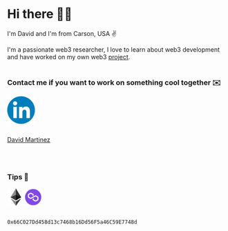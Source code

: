# Hi there 👋🏼

I'm David and I'm from Carson, USA ✌️

I'm a passionate web3 researcher, I love to learn about web3 development and have worked on my own web3 <a href="https://opensea.io/collection/bodokeclb/">project</a>.
<br><br>

### Contact me if you want to work on something cool together ✉️

<a href="https://www.linkedin.com/in/david-martinez-9505b5160/"><img src="media/linkedin.png" height="64" alt="David Martinez" style=" vertical-align:middle;"></a>             <a href="https://www.linkedin.com/in/david-martinez-9505b5160/"><p style="text-align:center;display:inline-block;">David Martinez</p></a> 

<br>

### Tips 💸
<img src="media/ethereum.png" height="40" alt="David Martinez" style=" vertical-align:middle;" unselectable="on"><img src="media/matic.png" height="40" alt="David Martinez" style="vertical-align:middle;" unselectable="on">  <p style="text-align:center;display:inline-block;"><code>0x66C027Dd458d13c7468b16Dd56F5a46C59E7748d</code></p>                                                                         
